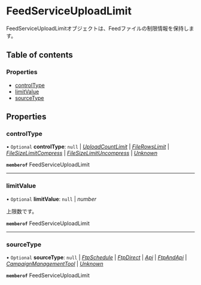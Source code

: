 # FeedServiceUploadLimit


<div lang=\"ja\">FeedServiceUploadLimitオブジェクトは、Feedファイルの制限情報を保持します。</div> 

## Table of contents

### Properties

- [controlType](feedserviceuploadlimit.md#controltype)
- [limitValue](feedserviceuploadlimit.md#limitvalue)
- [sourceType](feedserviceuploadlimit.md#sourcetype)

## Properties

### controlType

• `Optional` **controlType**: ``null`` \| [*UploadCountLimit*](./enums/feedservicecontroltype.md#uploadcountlimit) \| [*FileRowsLimit*](./enums/feedservicecontroltype.md#filerowslimit) \| [*FileSizeLimitCompress*](./enums/feedservicecontroltype.md#filesizelimitcompress) \| [*FileSizeLimitUncompress*](./enums/feedservicecontroltype.md#filesizelimituncompress) \| [*Unknown*](./enums/feedservicecontroltype.md#unknown)

**`memberof`** FeedServiceUploadLimit

___

### limitValue

• `Optional` **limitValue**: ``null`` \| *number*

<div lang=\"ja\">上限数です。</div> 

**`memberof`** FeedServiceUploadLimit

___

### sourceType

• `Optional` **sourceType**: ``null`` \| [*FtpSchedule*](./enums/feedservicesourcetype.md#ftpschedule) \| [*FtpDirect*](./enums/feedservicesourcetype.md#ftpdirect) \| [*Api*](./enums/feedservicesourcetype.md#api) \| [*FtpAndApi*](./enums/feedservicesourcetype.md#ftpandapi) \| [*CampaignManagementTool*](./enums/feedservicesourcetype.md#campaignmanagementtool) \| [*Unknown*](./enums/feedservicesourcetype.md#unknown)

**`memberof`** FeedServiceUploadLimit
